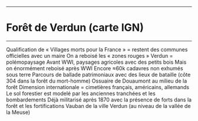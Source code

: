 ***
# Forêt de Verdun (carte IGN)
***
Qualification de « Villages morts pour la France » = restent des communes officielles avec un maire 
On a reboisé les « zones rouges »
Verdun = polémopaysage
Avant WWI, paysages agricoles avec des petits bois 
Mais on énormément reboisé après WWI 
Encore ≈60k cadavres non exhumés sous terre 
Parcours de ballade patrimoniaux avec des lieux de bataille (côte 304 dans la forêt du mort-homme)
Ossuaire de Douaumont au milieu de la forêt 
Dimension internationale = cimetières français, américains, allemands 
Le sol forestier est modelé par les anciennes tranchées et les bombardements 
Déjà militarisé après 1870 avec la présence de forts dans la forêt et les fortifications Vauban de la ville Verdun (au niveau de la vallée de la Meuse) 

